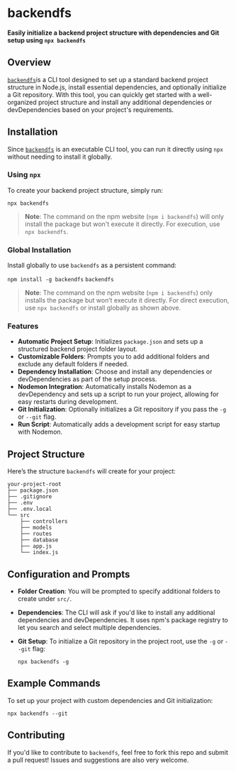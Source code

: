 # backendfs

**Easily initialize a backend project structure with dependencies and Git setup using `npx backendfs`**


## Overview

[`backendfs`](https://www.npmjs.com/package/backendfs)is a CLI tool designed to set up a standard backend project structure in Node.js, install essential dependencies, and optionally initialize a Git repository. With this tool, you can quickly get started with a well-organized project structure and install any additional dependencies or devDependencies based on your project's requirements.

  

## Installation 

  

Since [`backendfs`](https://www.npmjs.com/package/backendfs) is an executable CLI tool, you can run it directly using `npx` without needing to install it globally.

  

### Using `npx`


To create your backend project structure, simply run:

`npx backendfs` 

> **Note**: The command on the npm website (`npm i backendfs`) will only install the package but won't execute it directly. For execution, use `npx backendfs`.

### Global Installation

Install globally to use `backendfs` as a persistent command:

`npm install -g backendfs`
`backendfs` 

> **Note**: The command on the npm website (`npm i backendfs`) only installs the package but won’t execute it directly. For direct execution, use `npx backendfs` or install globally as shown above.

### Features

-   **Automatic Project Setup**: Initializes `package.json` and sets up a structured backend project folder layout.
-   **Customizable Folders**: Prompts you to add additional folders and exclude any default folders if needed.
-   **Dependency Installation**: Choose and install any dependencies or devDependencies as part of the setup process.
- **Nodemon Integration**: Automatically installs Nodemon as a devDependency and sets up a script to run your project, allowing for easy restarts during development.
-   **Git Initialization**: Optionally initializes a Git repository if you pass the `-g` or `--git` flag.
-   **Run Script**: Automatically adds a development script for easy startup with Nodemon.

## Project Structure

Here’s the structure `backendfs` will create for your project:

```
your-project-root
├── package.json
├── .gitignore
├── .env
├── .env.local
└── src
    ├── controllers
    ├── models
    ├── routes
    ├── database
    ├── app.js
    └── index.js
```

## Configuration and Prompts

-   **Folder Creation**: You will be prompted to specify additional folders to create under `src/`.
-   **Dependencies**: The CLI will ask if you'd like to install any additional dependencies and devDependencies. It uses npm's package registry to let you search and select multiple dependencies.
-   **Git Setup**: To initialize a Git repository in the project root, use the `-g` or `--git` flag:

    `npx backendfs -g` 
    

## Example Commands

To set up your project with custom dependencies and Git initialization:

`npx backendfs --git` 

## Contributing

If you'd like to contribute to `backendfs`, feel free to fork this repo and submit a pull request! Issues and suggestions are also very welcome.



